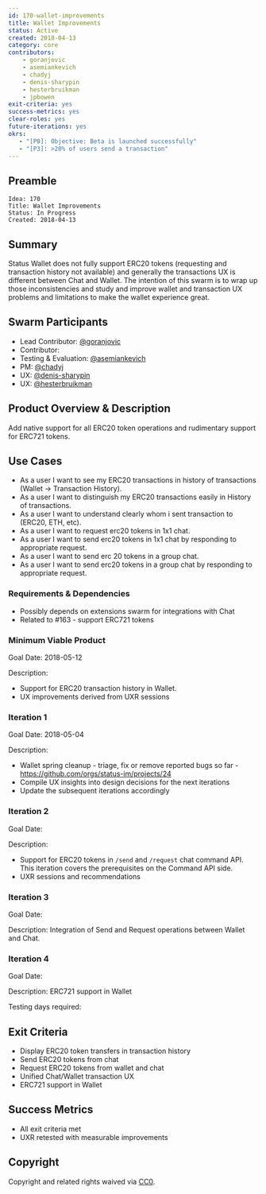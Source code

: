 ```yaml
---
id: 170-wallet-improvements
title: Wallet Improvements
status: Active
created: 2018-04-13
category: core
contributors:
    - goranjovic
    - asemiankevich
    - chadyj
    - denis-sharypin
    - hesterbruikman
    - jpbowen
exit-criteria: yes
success-metrics: yes
clear-roles: yes
future-iterations: yes
okrs:
   - "[P0]: Objective: Beta is launched successfully"
   - "[P3]: >20% of users send a transaction"
---
```


## Preamble

    Idea: 170
    Title: Wallet Improvements
    Status: In Progress
    Created: 2018-04-13
    
## Summary

Status Wallet does not fully support ERC20 tokens (requesting and transaction history not available)
and generally the transactions UX is different between Chat and Wallet. The intention of this swarm
is to wrap up those inconsistencies and study and improve wallet and transaction UX problems and
limitations to make the wallet experience great.

## Swarm Participants
- Lead Contributor: [@goranjovic](https://github.com/goranjovic)
- Contributor: 
- Testing & Evaluation: [@asemiankevich](https://github.com/asemiankevich)
- PM: [@chadyj](https://github.com/chadyj)
- UX: [@denis-sharypin](https://github.com/denis-sharypin)
- UX: [@hesterbruikman](https://github.com/hesterbruikman)

## Product Overview & Description

Add native support for all ERC20 token operations and rudimentary support for ERC721 tokens.

## Use Cases

 - As a user I want to see my ERC20 transactions in history of transactions (Wallet -> Transaction History).
 - As a user I want to distinguish my ERC20 transactions easily in History of transactions.
 - As a user I want to understand clearly whom i sent transaction to (ERC20, ETH, etc).
 - As a user I want to request erc20 tokens in 1x1 chat.
 - As a user I want to send erc20 tokens in 1x1 chat by responding to appropriate request.
 - As a user I want to send erc 20 tokens in a group chat.
 - As a user I want to send erc20 tokens in a group chat by responding to appropriate request.


### Requirements & Dependencies

- Possibly depends on extensions swarm for integrations with Chat 
- Related to #163 - support ERC721 tokens 


### Minimum Viable Product

Goal Date: 2018-05-12

Description: 

- Support for ERC20 transaction history in Wallet. 
- UX improvements derived from UXR sessions

### Iteration 1 

Goal Date: 2018-05-04

Description: 

- Wallet spring cleanup - triage, fix or remove reported bugs so far - https://github.com/orgs/status-im/projects/24
- Compile UX insights into design decisions for the next iterations 
- Update the subsequent iterations accordingly
 
### Iteration 2

Goal Date:

Description: 
- Support for ERC20 tokens in `/send` and `/request` chat command API. 
This iteration covers the prerequisites on the Command API side.
- UXR sessions and recommendations 
 
### Iteration 3

Goal Date:

Description: Integration of Send and Request operations between Wallet and Chat.

 
### Iteration 4

Goal Date: 

Description: ERC721 support in Wallet

Testing days required:

## Exit Criteria

- Display ERC20 token transfers in transaction history
- Send ERC20 tokens from chat
- Request ERC20 tokens from wallet and chat
- Unified Chat/Wallet transaction UX
- ERC721 support in Wallet

## Success Metrics

- All exit criteria met
- UXR retested with measurable improvements

## Copyright

Copyright and related rights waived via [CC0](https://creativecommons.org/publicdomain/zero/1.0/).

